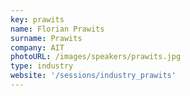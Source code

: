 ```yaml
---
key: prawits
name: Florian Prawits
surname: Prawits 
company: AIT
photoURL: /images/speakers/prawits.jpg
type: industry
website: '/sessions/industry_prawits'
---
```

